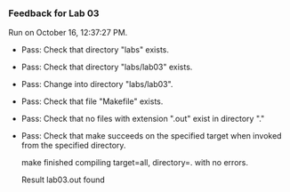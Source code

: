 ### Feedback for Lab 03

Run on October 16, 12:37:27 PM.

+ Pass: Check that directory "labs" exists.

+ Pass: Check that directory "labs/lab03" exists.

+ Pass: Change into directory "labs/lab03".

+ Pass: Check that file "Makefile" exists.

+ Pass: Check that no files with extension ".out" exist in directory "."

+ Pass: Check that make succeeds on the specified target when invoked from the specified directory.

    make finished compiling target=all, directory=. with no errors.



    Result lab03.out found

